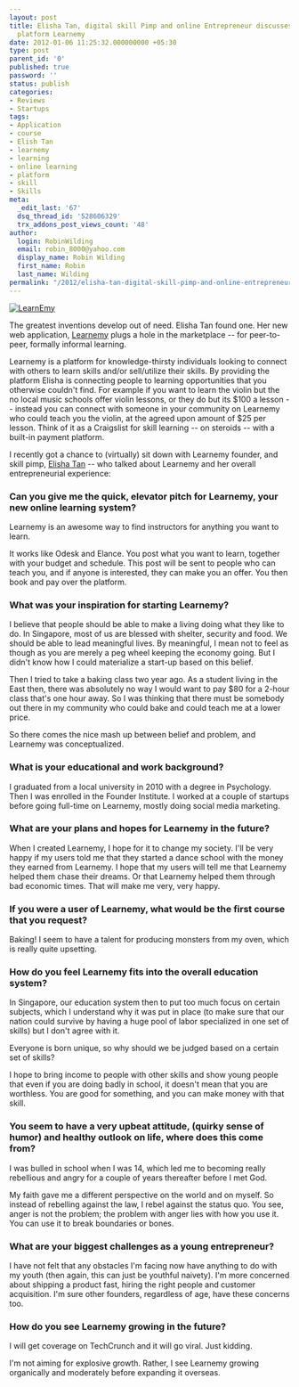 ```yaml
---
layout: post
title: Elisha Tan, digital skill Pimp and online Entrepreneur discusses her new learning
  platform Learnemy
date: 2012-01-06 11:25:32.000000000 +05:30
type: post
parent_id: '0'
published: true
password: ''
status: publish
categories:
- Reviews
- Startups
tags:
- Application
- course
- Elish Tan
- learnemy
- learning
- online learning
- platform
- skill
- Skills
meta:
  _edit_last: '67'
  dsq_thread_id: '528606329'
  trx_addons_post_views_count: '48'
author:
  login: RobinWilding
  email: robin_8000@yahoo.com
  display_name: Robin Wilding
  first_name: Robin
  last_name: Wilding
permalink: "/2012/elisha-tan-digital-skill-pimp-and-online-entrepreneur-discusses-her-new-learning-platform-learnemy/"
---
```

<p><a href="http://www.learnemy.com/"><img src="/static/2012/01/learnemy.png" alt="LearnEmy" class="alignright" /></a></p>
<p>The greatest inventions develop out of need. Elisha Tan found one. Her new web application, <a href="http://www.learnemy.com/">Learnemy</a> plugs a hole in the marketplace -- for peer-to-peer, formally informal learning. </p>
<p>Learnemy is a platform for knowledge-thirsty individuals looking to connect with others to learn skills and/or sell/utilize their skills. By providing the platform Elisha is connecting people to learning opportunities that you otherwise couldn't find. For example if you want to learn the violin but the no local music schools offer violin lessons, or they do but its $100 a lesson -- instead you can connect with someone in your community on Learnemy who could teach you the violin, at the agreed upon amount of $25 per lesson. Think of it as a Craigslist for skill learning -- on steroids -- with a built-in payment platform.</p>

<p>I recently got a chance to (virtually) sit down with Learnemy founder, and skill pimp, <a href="http://www.linkedin.com/in/elishatan">Elisha Tan</a> -- who talked about Learnemy and her overall entrepreneurial experience:</p>
<h3>Can you give me the quick, elevator pitch for Learnemy, your new online learning system?</h3>
<p>Learnemy is an awesome way to find instructors for anything you want to learn.  </p>
<p>It works like Odesk and Elance. You post what you want to learn, together with your budget and schedule. This post will be sent to people who can teach you, and if anyone is interested, they can make you an offer. You then book and pay over the platform. </p>
<h3>What was your inspiration for starting Learnemy?</h3>
<p>I believe that people should be able to make a living doing what they like to do. In Singapore, most of us are blessed with shelter, security and food. We should be able to lead meaningful lives. By meaningful, I mean not to feel as though as you are merely a peg wheel keeping the economy going. But I didn't know how I could materialize a start-up based on this belief.</p>
<p>Then I tried to take a baking class two year ago. As a student living in the East then, there was absolutely no way I would want to pay $80 for a 2-hour class that's one hour away. So I was thinking that there must be somebody out there in my community who could bake and could teach me at a lower price.</p>
<p>So there comes the nice mash up between belief and problem, and Learnemy was conceptualized.</p>
<h3>What is your educational and work background?</h3>
<p>I graduated from a local university in 2010 with a degree in Psychology. Then I was enrolled in the Founder Institute. I worked at a couple of startups before going full-time on Learnemy, mostly doing social media marketing.</p>
<h3>What are your plans and hopes for Learnemy in the future?</h3>
<p>When I created Learnemy, I hope for it to change my society. I'll be very happy if my users told me that they started a dance school with the money they earned from Learnemy. I hope that my users will tell me that Learnemy helped them chase their dreams. Or that Learnemy helped them through bad economic times. That will make me very, very happy. </p>
<h3>If you were a user of Learnemy, what would be the first course that you request?</h3>
<p>Baking! I seem to have a talent for producing monsters from my oven, which is really quite upsetting. </p>
<h3>How do you feel Learnemy fits into the overall education system?</h3>
<p>In Singapore, our education system then to put too much focus on certain subjects, which I understand why it was put in place (to make sure that our nation could survive by having a huge pool of labor specialized in one set of skills) but I don't agree with it. </p>
<p>Everyone is born unique, so why should we be judged based on a certain set of skills? </p>
<p>I hope to bring income to people with other skills and show young people that even if you are doing badly in school, it doesn't mean that you are worthless. You are good for something, and you can make money with that skill. </p>
<h3>You seem to have a very upbeat attitude, (quirky sense of humor) and healthy outlook on life, where does this come from?</h3>
<p>I was bulled in school when I was 14, which led me to becoming really rebellious and angry for a couple of years thereafter before I met God.</p>
<p>My faith gave me a different perspective on the world and on myself. So instead of rebelling against the law, I rebel against the status quo. You see, anger is not the problem; the problem with anger lies with how you use it.  You can use it to break boundaries or bones.</p>
<h3>What are your biggest challenges as a young entrepreneur?</h3>
<p>I have not felt that any obstacles I'm facing now have anything to do with my youth (then again, this can just be youthful naivety). I'm more concerned about shipping a product fast, hiring the right people and customer acquisition.  I'm sure other founders, regardless of age, have these concerns too. </p>
<h3>How do you see Learnemy growing in the future?</h3>
<p>I will get coverage on TechCrunch and it will go viral. Just kidding.  </p>
<p>I'm not aiming for explosive growth. Rather, I see Learnemy growing organically and moderately before expanding it overseas.</p>
